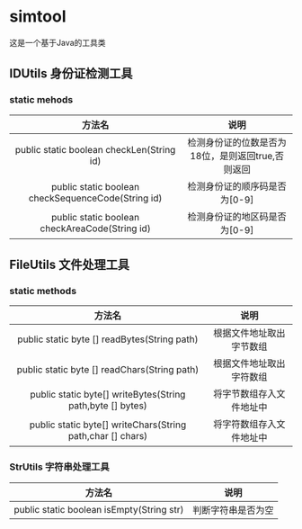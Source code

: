 # simtool
这是一个基于Java的工具类

## IDUtils 身份证检测工具

### static mehods

|                       方法名                       |                       说明                        |
| :------------------------------------------------: | :-----------------------------------------------: |
|     public static boolean checkLen(String id)      | 检测身份证的位数是否为18位，是则返回true,否则返回 |
| public static boolean checkSequenceCode(String id) |           检测身份证的顺序码是否为[0-9]           |
| public static boolean checkAreaCode(String id) |           检测身份证的地区码是否为[0-9]           |

## FileUtils 文件处理工具

### static methods
|                            方法名                             |      说明      |
|:----------------------------------------------------------:|:------------:|
|        public static byte [] readBytes(String path)        | 根据文件地址取出字节数组 |
|        public static byte [] readChars(String path)        | 根据文件地址取出字符数组 |
| public static byte[] writeBytes(String path,byte [] bytes) | 将字节数组存入文件地址中 |
| public static byte[] writeChars(String path,char [] chars) | 将字符数组存入文件地址中 |

### StrUtils 字符串处理工具

|                            方法名                        |     说明      |
|:-------------------------------------------------------:|:-----------:|
|        public static boolean isEmpty(String str)        |  判断字符串是否为空  |

